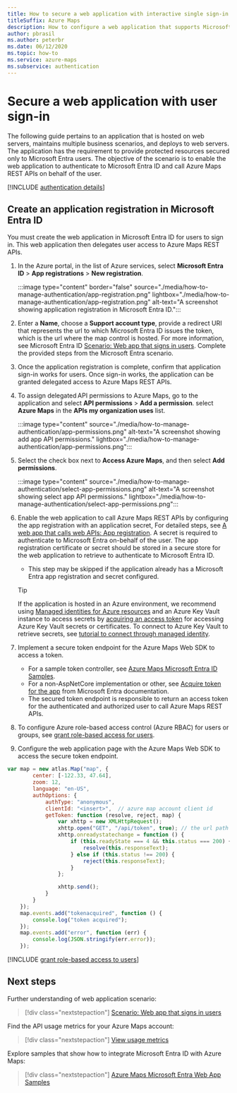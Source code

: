 ```yaml
---
title: How to secure a web application with interactive single sign-in
titleSuffix: Azure Maps
description: How to configure a web application that supports Microsoft Entra single sign-in with Azure Maps Web SDK using OpenID Connect protocol.
author: pbrasil
ms.author: peterbr
ms.date: 06/12/2020
ms.topic: how-to
ms.service: azure-maps
ms.subservice: authentication
---
```


# Secure a web application with user sign-in

The following guide pertains to an application that is hosted on web servers, maintains multiple business scenarios, and deploys to web servers. The application has the requirement to provide protected resources secured only to Microsoft Entra users. The objective of the scenario is to enable the web application to authenticate to Microsoft Entra ID and call Azure Maps REST APIs on behalf of the user.

[!INCLUDE [authentication details](./includes/view-authentication-details.md)]

<a name='create-an-application-registration-in-azure-ad'></a>

## Create an application registration in Microsoft Entra ID

You must create the web application in Microsoft Entra ID for users to sign in. This web application then delegates user access to Azure Maps REST APIs.

1. In the Azure portal, in the list of Azure services, select **Microsoft Entra ID** > **App registrations** > **New registration**.  

    :::image type="content" border="false" source="./media/how-to-manage-authentication/app-registration.png" lightbox="./media/how-to-manage-authentication/app-registration.png" alt-text="A screenshot showing application registration in Microsoft Entra ID.":::

2. Enter a **Name**, choose a **Support account type**, provide a redirect URI that represents the url to which Microsoft Entra ID issues the token, which is the url where the map control is hosted. For more information, see Microsoft Entra ID [Scenario: Web app that signs in users](../active-directory/develop/scenario-web-app-sign-user-overview.md). Complete the provided steps from the Microsoft Entra scenario.  

3. Once the application registration is complete, confirm that application sign-in works for users. Once sign-in works, the application can be granted delegated access to Azure Maps REST APIs.

4. To assign delegated API permissions to Azure Maps, go to the application and select **API permissions** > **Add a permission**. select **Azure Maps** in the **APIs my organization uses** list.

    :::image type="content" source="./media/how-to-manage-authentication/app-permissions.png" alt-text="A screenshot showing add app API permissions." lightbox="./media/how-to-manage-authentication/app-permissions.png":::

5. Select the check box next to **Access Azure Maps**, and then select **Add permissions**.

    :::image type="content" source="./media/how-to-manage-authentication/select-app-permissions.png" alt-text="A screenshot showing select app API permissions." lightbox="./media/how-to-manage-authentication/select-app-permissions.png":::

6. Enable the web application to call Azure Maps REST APIs by configuring the app registration with an application secret, For detailed steps, see [A web app that calls web APIs: App registration](../active-directory/develop/scenario-web-app-call-api-app-registration.md). A secret is required to authenticate to Microsoft Entra on-behalf of the user. The app registration certificate or secret should be stored in a secure store for the web application to retrieve to authenticate to Microsoft Entra ID.

   * This step may be skipped if the application already has a Microsoft Entra app registration and secret configured.

    > [!TIP]
    > If the application is hosted in an Azure environment, we recommend using [Managed identities for Azure resources](../active-directory/managed-identities-azure-resources/overview.md) and an Azure Key Vault instance to access secrets by [acquiring an access token](../active-directory/managed-identities-azure-resources/how-to-use-vm-token.md) for accessing Azure Key Vault secrets or certificates. To connect to Azure Key Vault to retrieve secrets, see [tutorial to connect through managed identity](../key-vault/general/tutorial-net-create-vault-azure-web-app.md).

7. Implement a secure token endpoint for the Azure Maps Web SDK to access a token.

   * For a sample token controller, see [Azure Maps Microsoft Entra ID Samples](https://github.com/Azure-Samples/Azure-Maps-AzureAD-Samples/blob/master/src/OpenIdConnect/AzureMapsOpenIdConnectv1/AzureMapsOpenIdConnect/Controllers/TokenController.cs).
   * For a non-AspNetCore implementation or other, see [Acquire token for the app](../active-directory/develop/scenario-web-app-call-api-acquire-token.md) from Microsoft Entra documentation.
   * The secured token endpoint is responsible to return an access token for the authenticated and authorized user to call Azure Maps REST APIs.

8. To configure Azure role-based access control (Azure RBAC) for users or groups, see [grant role-based access for users](#grant-role-based-access-for-users-to-azure-maps).

9. Configure the web application page with the Azure Maps Web SDK to access the secure token endpoint.

```javascript
var map = new atlas.Map("map", {
        center: [-122.33, 47.64],
        zoom: 12,
        language: "en-US",
        authOptions: {
            authType: "anonymous",
            clientId: "<insert>",  // azure map account client id
            getToken: function (resolve, reject, map) {
                var xhttp = new XMLHttpRequest();
                xhttp.open("GET", "/api/token", true); // the url path maps to the token endpoint.
                xhttp.onreadystatechange = function () {
                    if (this.readyState === 4 && this.status === 200) {
                        resolve(this.responseText);
                    } else if (this.status !== 200) {
                        reject(this.responseText);
                    }
                };

                xhttp.send();
            }
        }
    });
    map.events.add("tokenacquired", function () {
        console.log("token acquired");
    });
    map.events.add("error", function (err) {
        console.log(JSON.stringify(err.error));
    });
```

[!INCLUDE [grant role-based access to users](./includes/grant-rbac-users.md)]

## Next steps

Further understanding of web application scenario:
> [!div class="nextstepaction"]
> [Scenario: Web app that signs in users](../active-directory/develop/scenario-web-app-sign-user-overview.md)

Find the API usage metrics for your Azure Maps account:
> [!div class="nextstepaction"]
> [View usage metrics](how-to-view-api-usage.md)

Explore samples that show how to integrate Microsoft Entra ID with Azure Maps:
> [!div class="nextstepaction"]
> [Azure Maps Microsoft Entra Web App Samples](https://github.com/Azure-Samples/Azure-Maps-AzureAD-Samples/tree/master/src/OpenIdConnect)

